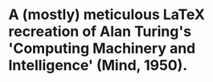 # A (mostly) meticulous LaTeX recreation of Alan Turing's 'Computing Machinery and Intelligence' (Mind, 1950).
